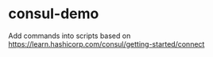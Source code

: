 # consul-demo

Add commands into scripts based on https://learn.hashicorp.com/consul/getting-started/connect
